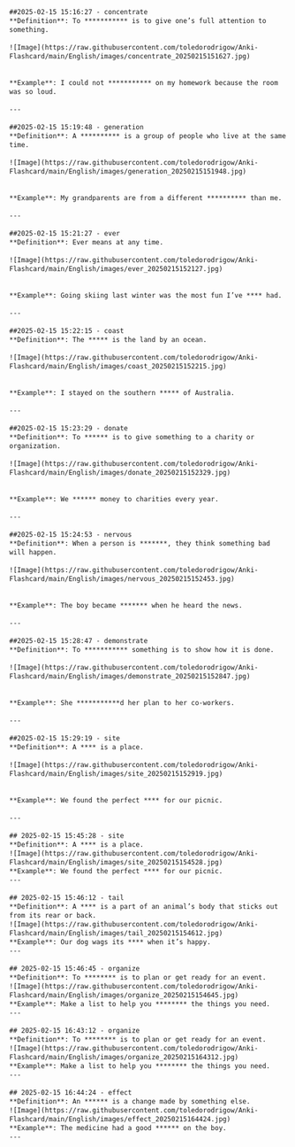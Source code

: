 
    ##2025-02-15 15:16:27 - concentrate
    **Definition**: To *********** is to give one’s full attention to something.
    
    ![Image](https://raw.githubusercontent.com/toledorodrigow/Anki-Flashcard/main/English/images/concentrate_20250215151627.jpg)


    **Example**: I could not *********** on my homework because the room was so loud.
    
    ---
    
    ##2025-02-15 15:19:48 - generation
    **Definition**: A ********** is a group of people who live at the same time.
    
    ![Image](https://raw.githubusercontent.com/toledorodrigow/Anki-Flashcard/main/English/images/generation_20250215151948.jpg)


    **Example**: My grandparents are from a different ********** than me.
    
    ---
    
    ##2025-02-15 15:21:27 - ever
    **Definition**: Ever means at any time.
    
    ![Image](https://raw.githubusercontent.com/toledorodrigow/Anki-Flashcard/main/English/images/ever_20250215152127.jpg)


    **Example**: Going skiing last winter was the most fun I’ve **** had.
    
    ---
    
    ##2025-02-15 15:22:15 - coast
    **Definition**: The ***** is the land by an ocean.
    
    ![Image](https://raw.githubusercontent.com/toledorodrigow/Anki-Flashcard/main/English/images/coast_20250215152215.jpg)


    **Example**: I stayed on the southern ***** of Australia.
    
    ---
    
    ##2025-02-15 15:23:29 - donate
    **Definition**: To ****** is to give something to a charity or organization.
    
    ![Image](https://raw.githubusercontent.com/toledorodrigow/Anki-Flashcard/main/English/images/donate_20250215152329.jpg)


    **Example**: We ****** money to charities every year.
    
    ---
    
    ##2025-02-15 15:24:53 - nervous
    **Definition**: When a person is *******, they think something bad will happen.
    
    ![Image](https://raw.githubusercontent.com/toledorodrigow/Anki-Flashcard/main/English/images/nervous_20250215152453.jpg)


    **Example**: The boy became ******* when he heard the news.
    
    ---
    
    ##2025-02-15 15:28:47 - demonstrate
    **Definition**: To *********** something is to show how it is done.
    
    ![Image](https://raw.githubusercontent.com/toledorodrigow/Anki-Flashcard/main/English/images/demonstrate_20250215152847.jpg)


    **Example**: She ***********d her plan to her co-workers.
    
    ---
    
    ##2025-02-15 15:29:19 - site
    **Definition**: A **** is a place.
    
    ![Image](https://raw.githubusercontent.com/toledorodrigow/Anki-Flashcard/main/English/images/site_20250215152919.jpg)


    **Example**: We found the perfect **** for our picnic.
    
    ---
    
    ## 2025-02-15 15:45:28 - site
    **Definition**: A **** is a place.
    ![Image](https://raw.githubusercontent.com/toledorodrigow/Anki-Flashcard/main/English/images/site_20250215154528.jpg)
    **Example**: We found the perfect **** for our picnic.
    ---
    
    ## 2025-02-15 15:46:12 - tail
    **Definition**: A **** is a part of an animal’s body that sticks out from its rear or back.
    ![Image](https://raw.githubusercontent.com/toledorodrigow/Anki-Flashcard/main/English/images/tail_20250215154612.jpg)
    **Example**: Our dog wags its **** when it’s happy.
    ---
    
    ## 2025-02-15 15:46:45 - organize
    **Definition**: To ******** is to plan or get ready for an event.
    ![Image](https://raw.githubusercontent.com/toledorodrigow/Anki-Flashcard/main/English/images/organize_20250215154645.jpg)
    **Example**: Make a list to help you ******** the things you need.
    ---
    
    ## 2025-02-15 16:43:12 - organize
    **Definition**: To ******** is to plan or get ready for an event.
    ![Image](https://raw.githubusercontent.com/toledorodrigow/Anki-Flashcard/main/English/images/organize_20250215164312.jpg)
    **Example**: Make a list to help you ******** the things you need.
    ---
    
    ## 2025-02-15 16:44:24 - effect
    **Definition**: An ****** is a change made by something else.
    ![Image](https://raw.githubusercontent.com/toledorodrigow/Anki-Flashcard/main/English/images/effect_20250215164424.jpg)
    **Example**: The medicine had a good ****** on the boy.
    ---
    